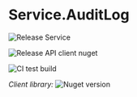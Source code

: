 # Service.AuditLog

![Release Service](https://github.com/MyJetWallet/Service.AuditLog/workflows/Release%20Service/badge.svg)

![Release API client nuget](https://github.com/MyJetWallet/Service.AuditLog/workflows/Release%20API%20client%20nuget/badge.svg)

![CI test build](https://github.com/MyJetWallet/Service.AuditLog/workflows/CI%20test%20build/badge.svg)

*Client library:* ![Nuget version](https://img.shields.io/nuget/v/MyJetWallet.Service.AuditLog.Client?label=MyJetWallet.Service.AuditLog.Client&style=social)


